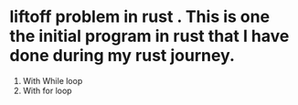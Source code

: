 # liftoff problem in rust . This is one the initial program in rust that I have done during my rust journey.
 1. With While loop
 2. With for loop
